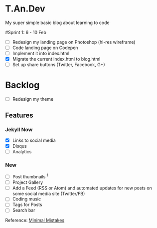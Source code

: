 # T.An.Dev
My super simple basic blog about learning to code

#Sprint 1: 6 - 10 Feb
- [ ] Redesign my landing page on Photoshop (hi-res wireframe)
- [ ] Code landing page on Codepen
- [ ] Implement it into index.html
- [x] Migrate the current index.html to blog.html
- [ ] Set up share buttons (Twitter, Facebook, G+)

# Backlog
- [ ] Redesign my theme

## Features
### Jekyll Now
- [x] Links to social media
- [x] Disqus
- [ ] Analytics

### New
- [ ] Post thumbnails <sup>1</sup>
- [ ] Project Gallery
- [ ] Add a Feed (RSS or Atom) and automated updates for new posts on some social media site (Twitter/FB)
- [ ] Coding music
- [ ] Tags for Posts
- [ ] Search bar

Reference: [Minimal Mistakes](https://github.com/mmistakes/minimal-mistakes)